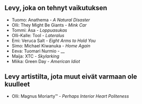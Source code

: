 ## Levy, joka on tehnyt vaikutuksen

- Tuomo: Anathema - _A Natural Disaster_
- Olli: They Might Be Giants - _Mink Car_
- Tommi: Asa - _Loppuasukas_
- Olli-Kalle: Tool - _Lateralus_
- Emi: Veruca Salt - _Eight Arms to Hold You_
- Simo: Michael Kiwanuka - _Home Again_
- Eeva: Tuomari Nurmio - __
- Maija: XTC - _Skylarking_
- Miika: Green Day - _American Idiot_

## Levy artistilta, jota muut eivät varmaan ole kuulleet

- Olli: Magnus Moriarty™ - _Perhaps Interior Heart Politeness_
